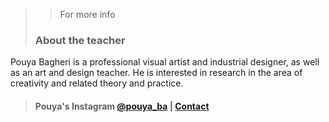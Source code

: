 >> For more info 
>
> ### About the teacher
Pouya Bagheri is a professional visual artist and industrial designer, as well as an art and design teacher. He is interested in research in the area of creativity and related theory and practice.
> #### Pouya's Instagram [@pouya_ba](https://www.instagram.com/pouya_ba) | [Contact](mailto:pouya.bagh@gmail.com)

